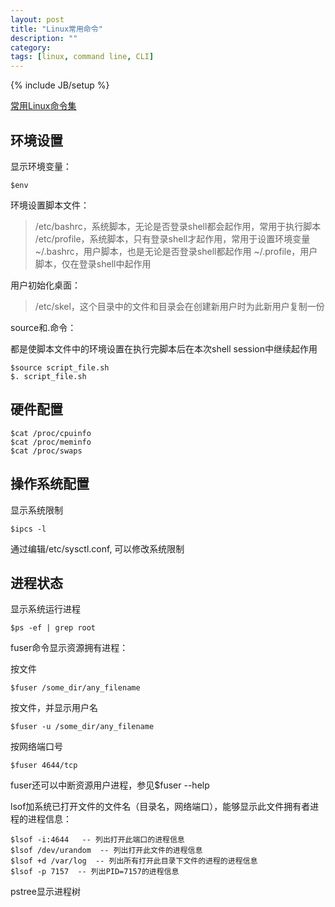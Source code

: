 ```yaml
---
layout: post
title: "Linux常用命令"
description: ""
category: 
tags: [linux, command line, CLI]
---
```

{% include JB/setup %}

[常用Linux命令集](http://linux.chinaitlab.com/special/linuxcom/)

## 环境设置

显示环境变量：

	$env

环境设置脚本文件：
>/etc/bashrc，系统脚本，无论是否登录shell都会起作用，常用于执行脚本
>/etc/profile，系统脚本，只有登录shell才起作用，常用于设置环境变量
>~/.bashrc，用户脚本，也是无论是否登录shell都起作用
>~/.profile，用户脚本，仅在登录shell中起作用

用户初始化桌面：
>/etc/skel，这个目录中的文件和目录会在创建新用户时为此新用户复制一份

source和\.命令：

都是使脚本文件中的环境设置在执行完脚本后在本次shell session中继续起作用

	$source script_file.sh
	$. script_file.sh

## 硬件配置

	$cat /proc/cpuinfo
	$cat /proc/meminfo
	$cat /proc/swaps

## 操作系统配置

显示系统限制

	$ipcs -l

通过编辑/etc/sysctl.conf, 可以修改系统限制

## 进程状态

显示系统运行进程

	$ps -ef | grep root

fuser命令显示资源拥有进程：

按文件

	$fuser /some_dir/any_filename

按文件，并显示用户名

	$fuser -u /some_dir/any_filename

按网络端口号

	$fuser 4644/tcp

fuser还可以中断资源用户进程，参见$fuser --help

lsof加系统已打开文件的文件名（目录名，网络端口），能够显示此文件拥有者进程的进程信息：

	$lsof -i:4644   -- 列出打开此端口的进程信息
	$lsof /dev/urandom  -- 列出打开此文件的进程信息
	$lsof +d /var/log  -- 列出所有打开此目录下文件的进程的进程信息
	$lsof -p 7157  -- 列出PID=7157的进程信息

pstree显示进程树



